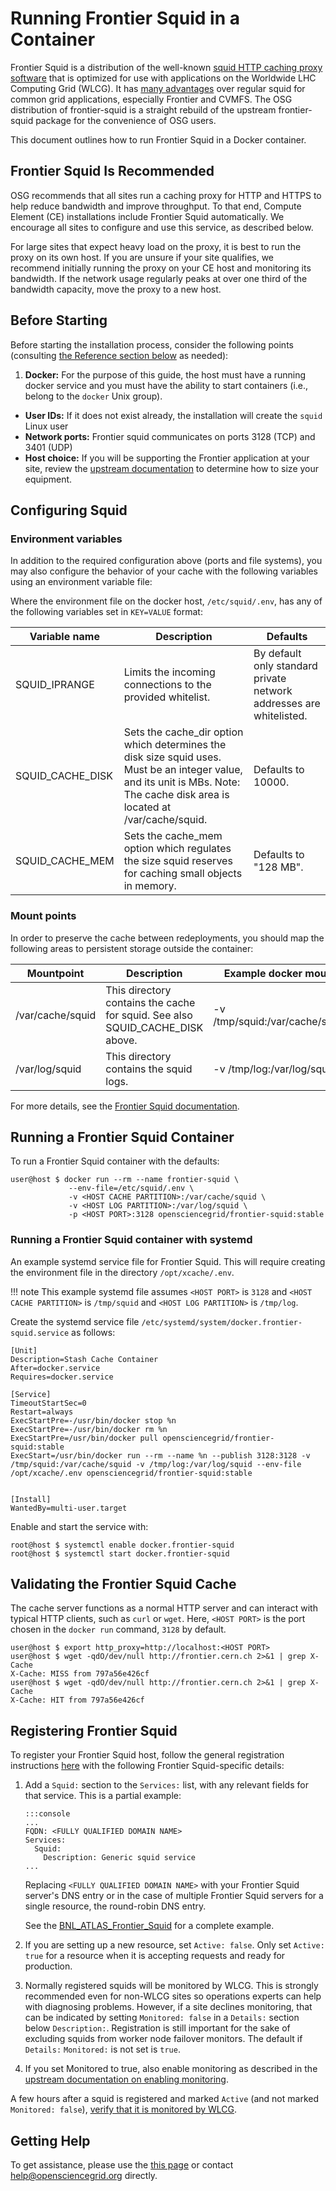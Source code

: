 Running Frontier Squid in a Container
=====================================

Frontier Squid is a distribution of the well-known [squid HTTP caching
proxy software](http://squid-cache.org) that is optimized for use with
applications on the Worldwide LHC Computing Grid (WLCG). It has
[many advantages](https://twiki.cern.ch/twiki/bin/view/Frontier/InstallSquid#Why_use_frontier_squid_instead_o)
over regular squid for common grid applications, especially Frontier
and CVMFS. The OSG distribution of frontier-squid is a straight rebuild of the
upstream frontier-squid package for the convenience of OSG users.

This document outlines how to run Frontier Squid in a Docker container.

## Frontier Squid Is Recommended

OSG recommends that all sites run a caching proxy for HTTP and HTTPS
to help reduce bandwidth and improve throughput. To that end, Compute
Element (CE) installations include Frontier Squid automatically. We
encourage all sites to configure and use this service, as described
below.

For large sites that expect heavy load on the proxy, it is best to run the proxy on its own host.
If you are unsure if your site qualifies, we recommend initially running the proxy on your CE host and monitoring its
bandwidth.
If the network usage regularly peaks at over one third of the bandwidth capacity, move the proxy to a new host.


Before Starting
---------------

Before starting the installation process, consider the following points (consulting [the Reference section below](#reference) as needed):

1. **Docker:** For the purpose of this guide, the host must have a running docker service
   and you must have the ability to start containers (i.e., belong to the `docker` Unix group).
-   **User IDs:** If it does not exist already, the installation will create the `squid` Linux user
-   **Network ports:** Frontier squid communicates on ports 3128 (TCP) and 3401 (UDP)
-   **Host choice:** If you will be supporting the Frontier application at your site, review the
[upstream documentation](https://twiki.cern.ch/twiki/bin/view/Frontier/InstallSquid#Hardware) to determine how to size your equipment.


Configuring Squid
-----------------

### Environment variables ###

In addition to the required configuration above (ports and file systems),
you may also configure the behavior of your cache with the following variables using an environment variable file:

Where the environment file on the docker host, `/etc/squid/.env`, has any of the following variables set in `KEY=VALUE`
format:

Variable name       | Description                                                             | Defaults                                     |
---------------------|-------------------------------------------------------------------------|----------------------------------------------|
SQUID_IPRANGE       | Limits the incoming connections to the provided whitelist.     |By default only standard private network addresses are whitelisted. |
SQUID_CACHE_DISK    | Sets the cache_dir option which determines the disk size squid uses. Must be an integer value, and its unit is MBs. Note: The cache disk area is located at /var/cache/squid. | Defaults to 10000. |
SQUID_CACHE_MEM     | Sets the cache_mem option which regulates the size squid reserves for caching small objects in memory. | Defaults to "128 MB". |

### Mount points ###

In order to preserve the cache between redeployments, you should map the following areas to persistent storage outside the container:

Mountpoint       | Description                                                          | Example docker mount               |
-----------------|----------------------------------------------------------------------|------------------------------------|
/var/cache/squid | This directory contains the cache for squid. See also SQUID_CACHE_DISK above. | -v /tmp/squid:/var/cache/squid |
/var/log/squid   | This directory contains the squid logs.                              | -v /tmp/log:/var/log/squid         |

For more details, see the [Frontier Squid documentation](https://twiki.cern.ch/twiki/bin/view/Frontier/InstallSquid#Configuration).


Running a Frontier Squid Container
----------------------------------

To run a Frontier Squid container with the defaults:

```console
user@host $ docker run --rm --name frontier-squid \
             --env-file=/etc/squid/.env \
             -v <HOST CACHE PARTITION>:/var/cache/squid \
             -v <HOST LOG PARTITION>:/var/log/squid \
             -p <HOST PORT>:3128 opensciencegrid/frontier-squid:stable
```

### Running a Frontier Squid container with systemd

An example systemd service file for Frontier Squid.
This will require creating the environment file in the directory `/opt/xcache/.env`. 

!!! note
    This example systemd file assumes `<HOST PORT>` is `3128` and `<HOST CACHE PARTITION>` is `/tmp/squid` and
    `<HOST LOG PARTITION>` is `/tmp/log`.

Create the systemd service file `/etc/systemd/system/docker.frontier-squid.service` as follows:

```file
[Unit]
Description=Stash Cache Container
After=docker.service
Requires=docker.service

[Service]
TimeoutStartSec=0
Restart=always
ExecStartPre=-/usr/bin/docker stop %n
ExecStartPre=-/usr/bin/docker rm %n
ExecStartPre=/usr/bin/docker pull opensciencegrid/frontier-squid:stable
ExecStart=/usr/bin/docker run --rm --name %n --publish 3128:3128 -v /tmp/squid:/var/cache/squid -v /tmp/log:/var/log/squid --env-file /opt/xcache/.env opensciencegrid/frontier-squid:stable


[Install]
WantedBy=multi-user.target
```

Enable and start the service with:

```console
root@host $ systemctl enable docker.frontier-squid
root@host $ systemctl start docker.frontier-squid
```

Validating the Frontier Squid Cache
-----------------------------------

The cache server functions as a normal HTTP server and can interact with typical HTTP clients, such as `curl` or `wget`.
Here, `<HOST PORT>` is the port chosen in the `docker run` command, `3128` by default.

```console
user@host $ export http_proxy=http://localhost:<HOST PORT>
user@host $ wget -qdO/dev/null http://frontier.cern.ch 2>&1 | grep X-Cache
X-Cache: MISS from 797a56e426cf
user@host $ wget -qdO/dev/null http://frontier.cern.ch 2>&1 | grep X-Cache
X-Cache: HIT from 797a56e426cf
```

## Registering Frontier Squid

To register your Frontier Squid host, follow the general registration instructions
[here](/common/registration#new-resources) with the following Frontier Squid-specific details:

1.  Add a `Squid:` section to the `Services:` list, with any relevant fields for that service.
    This is a partial example:

        :::console
        ...
        FQDN: <FULLY QUALIFIED DOMAIN NAME>
        Services:
          Squid:
            Description: Generic squid service
        ...

    Replacing `<FULLY QUALIFIED DOMAIN NAME>` with your Frontier Squid server's DNS entry or in the case of multiple
    Frontier Squid servers for a single resource, the round-robin DNS entry.

    See the [BNL_ATLAS_Frontier_Squid](https://github.com/opensciencegrid/topology/blob/80e482279b10c7b13fc7688c71833c14ebdc1b50/topology/Brookhaven%20National%20Laboratory/Brookhaven%20ATLAS%20Tier1/BNL-ATLAS.yaml#L298-L318) 
    for a complete example.

2.  If you are setting up a new resource, set `Active: false`.
    Only set `Active: true` for a resource when it is accepting requests and ready for production.

3.  Normally registered squids will be monitored by WLCG.  This is
strongly recommended even for non-WLCG sites so operations experts can
help with diagnosing problems.  However, if a site declines
monitoring, that can be indicated by setting `Monitored: false` in a
`Details:` section below `Description:`.  Registration is still
important for the sake of excluding squids from worker node failover
monitors.  The default if `Details:` `Monitored:` is not set is
`true`.

4. If you set Monitored to true, also enable monitoring as described in 
the [upstream documentation on enabling monitoring](https://twiki.cern.ch/twiki/bin/view/Frontier/InstallSquid#Enabling_monitoring).


A few hours after a squid is registered and marked `Active` (and not
marked `Monitored: false`), 
[verify that it is monitored by WLCG](https://twiki.cern.ch/twiki/bin/view/LCG/WLCGSquidRegistration#Verify_monitor).


Getting Help
------------

To get assistance, please use the [this page](/common/help) or contact <help@opensciencegrid.org> directly.
